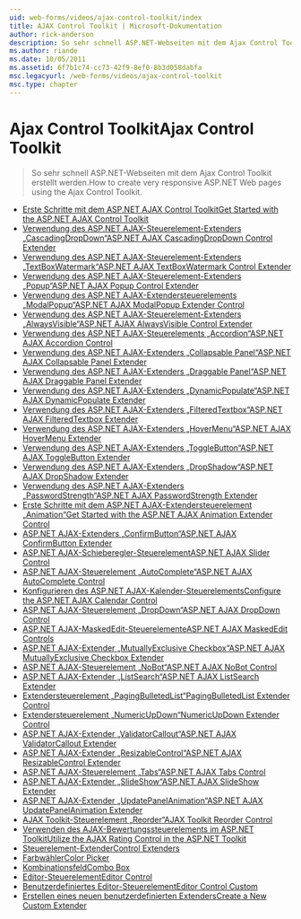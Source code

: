 ```yaml
---
uid: web-forms/videos/ajax-control-toolkit/index
title: AJAX Control Toolkit | Microsoft-Dokumentation
author: rick-anderson
description: So sehr schnell ASP.NET-Webseiten mit dem Ajax Control Toolkit erstellt werden.
ms.author: riande
ms.date: 10/05/2011
ms.assetid: 6f7b1c74-cc73-42f9-8ef0-8b3d058dabfa
msc.legacyurl: /web-forms/videos/ajax-control-toolkit
msc.type: chapter
---
```

<a name="ajax-control-toolkit"></a><span data-ttu-id="84ebb-103">Ajax Control Toolkit</span><span class="sxs-lookup"><span data-stu-id="84ebb-103">Ajax Control Toolkit</span></span>
====================
> <span data-ttu-id="84ebb-104">So sehr schnell ASP.NET-Webseiten mit dem Ajax Control Toolkit erstellt werden.</span><span class="sxs-lookup"><span data-stu-id="84ebb-104">How to create very responsive ASP.NET Web pages using the Ajax Control Toolkit.</span></span>


- [<span data-ttu-id="84ebb-105">Erste Schritte mit dem ASP.NET AJAX Control Toolkit</span><span class="sxs-lookup"><span data-stu-id="84ebb-105">Get Started with the ASP.NET AJAX Control Toolkit</span></span>](how-do-i-get-started-with-the-aspnet-ajax-control-toolkit.md)
- [<span data-ttu-id="84ebb-106">Verwendung des ASP.NET AJAX-Steuerelement-Extenders „CascadingDropDown“</span><span class="sxs-lookup"><span data-stu-id="84ebb-106">ASP.NET AJAX CascadingDropDown Control Extender</span></span>](how-do-i-use-the-aspnet-ajax-cascadingdropdown-control-extender.md)
- [<span data-ttu-id="84ebb-107">Verwendung des ASP.NET AJAX-Steuerelement-Extenders „TextBoxWatermark“</span><span class="sxs-lookup"><span data-stu-id="84ebb-107">ASP.NET AJAX TextBoxWatermark Control Extender</span></span>](how-do-i-use-the-aspnet-ajax-textboxwatermark-control-extender.md)
- [<span data-ttu-id="84ebb-108">Verwendung des ASP.NET AJAX-Steuerelement-Extenders „Popup“</span><span class="sxs-lookup"><span data-stu-id="84ebb-108">ASP.NET AJAX Popup Control Extender</span></span>](how-do-i-use-the-aspnet-ajax-popup-control-extender.md)
- [<span data-ttu-id="84ebb-109">Verwendung des ASP.NET AJAX-Extendersteuerelements „ModalPopup“</span><span class="sxs-lookup"><span data-stu-id="84ebb-109">ASP.NET AJAX ModalPopup Extender Control</span></span>](how-do-i-use-the-aspnet-ajax-modalpopup-extender-control.md)
- [<span data-ttu-id="84ebb-110">Verwendung des ASP.NET AJAX-Steuerelement-Extenders „AlwaysVisible“</span><span class="sxs-lookup"><span data-stu-id="84ebb-110">ASP.NET AJAX AlwaysVisible Control Extender</span></span>](how-do-i-use-the-aspnet-ajax-alwaysvisible-control-extender.md)
- [<span data-ttu-id="84ebb-111">Verwendung des ASP.NET AJAX-Steuerelements „Accordion“</span><span class="sxs-lookup"><span data-stu-id="84ebb-111">ASP.NET AJAX Accordion Control</span></span>](how-do-i-use-the-aspnet-ajax-accordion-control.md)
- [<span data-ttu-id="84ebb-112">Verwendung des ASP.NET AJAX-Extenders „Collapsable Panel“</span><span class="sxs-lookup"><span data-stu-id="84ebb-112">ASP.NET AJAX Collapsable Panel Extender</span></span>](how-do-i-use-the-aspnet-ajax-collapsable-panel-extender.md)
- [<span data-ttu-id="84ebb-113">Verwendung des ASP.NET AJAX-Extenders „Draggable Panel“</span><span class="sxs-lookup"><span data-stu-id="84ebb-113">ASP.NET AJAX Draggable Panel Extender</span></span>](how-do-i-use-the-aspnet-ajax-draggable-panel-extender.md)
- [<span data-ttu-id="84ebb-114">Verwendung des ASP.NET AJAX-Extenders „DynamicPopulate“</span><span class="sxs-lookup"><span data-stu-id="84ebb-114">ASP.NET AJAX DynamicPopulate Extender</span></span>](how-do-i-use-the-aspnet-ajax-dynamicpopulate-extender.md)
- [<span data-ttu-id="84ebb-115">Verwendung des ASP.NET AJAX-Extenders „FilteredTextbox“</span><span class="sxs-lookup"><span data-stu-id="84ebb-115">ASP.NET AJAX FilteredTextbox Extender</span></span>](how-do-i-use-the-aspnet-ajax-filteredtextbox-extender.md)
- [<span data-ttu-id="84ebb-116">Verwendung des ASP.NET AJAX-Extenders „HoverMenu“</span><span class="sxs-lookup"><span data-stu-id="84ebb-116">ASP.NET AJAX HoverMenu Extender</span></span>](how-do-i-use-the-aspnet-ajax-hovermenu-extender.md)
- [<span data-ttu-id="84ebb-117">Verwendung des ASP.NET AJAX-Extenders „ToggleButton“</span><span class="sxs-lookup"><span data-stu-id="84ebb-117">ASP.NET AJAX ToggleButton Extender</span></span>](how-do-i-use-the-aspnet-ajax-togglebutton-extender.md)
- [<span data-ttu-id="84ebb-118">Verwendung des ASP.NET AJAX-Extenders „DropShadow“</span><span class="sxs-lookup"><span data-stu-id="84ebb-118">ASP.NET AJAX DropShadow Extender</span></span>](how-do-i-use-the-aspnet-ajax-dropshadow-extender.md)
- [<span data-ttu-id="84ebb-119">Verwendung des ASP.NET AJAX-Extenders „PasswordStrength“</span><span class="sxs-lookup"><span data-stu-id="84ebb-119">ASP.NET AJAX PasswordStrength Extender</span></span>](how-do-i-use-the-aspnet-ajax-passwordstrength-extender.md)
- [<span data-ttu-id="84ebb-120">Erste Schritte mit dem ASP.NET AJAX-Extendersteuerelement „Animation“</span><span class="sxs-lookup"><span data-stu-id="84ebb-120">Get Started with the ASP.NET AJAX Animation Extender Control</span></span>](how-do-i-get-started-with-the-aspnet-ajax-animation-extender-control.md)
- [<span data-ttu-id="84ebb-121">ASP.NET AJAX-Extenders „ConfirmButton“</span><span class="sxs-lookup"><span data-stu-id="84ebb-121">ASP.NET AJAX ConfirmButton Extender</span></span>](how-do-i-use-the-aspnet-ajax-confirmbutton-extender.md)
- [<span data-ttu-id="84ebb-122">ASP.NET AJAX-Schieberegler-Steuerelement</span><span class="sxs-lookup"><span data-stu-id="84ebb-122">ASP.NET AJAX Slider Control</span></span>](how-do-i-use-the-aspnet-ajax-slider-control.md)
- [<span data-ttu-id="84ebb-123">ASP.NET AJAX-Steuerelement „AutoComplete“</span><span class="sxs-lookup"><span data-stu-id="84ebb-123">ASP.NET AJAX AutoComplete Control</span></span>](how-do-i-use-the-aspnet-ajax-autocomplete-control.md)
- [<span data-ttu-id="84ebb-124">Konfigurieren des ASP.NET AJAX-Kalender-Steuerelements</span><span class="sxs-lookup"><span data-stu-id="84ebb-124">Configure the ASP.NET AJAX Calendar Control</span></span>](how-do-i-configure-the-aspnet-ajax-calendar-control.md)
- [<span data-ttu-id="84ebb-125">ASP.NET AJAX-Steuerelement „DropDown“</span><span class="sxs-lookup"><span data-stu-id="84ebb-125">ASP.NET AJAX DropDown Control</span></span>](how-do-i-use-the-aspnet-ajax-dropdown-control.md)
- [<span data-ttu-id="84ebb-126">ASP.NET AJAX-MaskedEdit-Steuerelemente</span><span class="sxs-lookup"><span data-stu-id="84ebb-126">ASP.NET AJAX MaskedEdit Controls</span></span>](how-do-i-use-the-aspnet-ajax-maskededit-controls.md)
- [<span data-ttu-id="84ebb-127">ASP.NET AJAX-Extender „MutuallyExclusive Checkbox“</span><span class="sxs-lookup"><span data-stu-id="84ebb-127">ASP.NET AJAX MutuallyExclusive Checkbox Extender</span></span>](how-do-i-use-the-aspnet-ajax-mutuallyexclusive-checkbox-extender.md)
- [<span data-ttu-id="84ebb-128">ASP.NET AJAX-Steuerelement „NoBot“</span><span class="sxs-lookup"><span data-stu-id="84ebb-128">ASP.NET AJAX NoBot Control</span></span>](how-do-i-use-the-aspnet-ajax-nobot-control.md)
- [<span data-ttu-id="84ebb-129">ASP.NET AJAX-Extender „ListSearch“</span><span class="sxs-lookup"><span data-stu-id="84ebb-129">ASP.NET AJAX ListSearch Extender</span></span>](how-do-i-use-the-aspnet-ajax-listsearch-extender.md)
- [<span data-ttu-id="84ebb-130">Extendersteuerelement „PagingBulletedList“</span><span class="sxs-lookup"><span data-stu-id="84ebb-130">PagingBulletedList Extender Control</span></span>](how-do-i-use-the-pagingbulletedlist-extender-control.md)
- [<span data-ttu-id="84ebb-131">Extendersteuerelement „NumericUpDown“</span><span class="sxs-lookup"><span data-stu-id="84ebb-131">NumericUpDown Extender Control</span></span>](how-do-i-use-the-numericupdown-extender-control.md)
- [<span data-ttu-id="84ebb-132">ASP.NET AJAX-Extender „ValidatorCallout“</span><span class="sxs-lookup"><span data-stu-id="84ebb-132">ASP.NET AJAX ValidatorCallout Extender</span></span>](how-do-i-use-the-aspnet-ajax-validatorcallout-extender.md)
- [<span data-ttu-id="84ebb-133">ASP.NET AJAX-Extender „ResizableControl“</span><span class="sxs-lookup"><span data-stu-id="84ebb-133">ASP.NET AJAX ResizableControl Extender</span></span>](how-do-i-use-the-aspnet-ajax-resizablecontrol-extender.md)
- [<span data-ttu-id="84ebb-134">ASP.NET AJAX-Steuerelement „Tabs“</span><span class="sxs-lookup"><span data-stu-id="84ebb-134">ASP.NET AJAX Tabs Control</span></span>](how-do-i-use-the-aspnet-ajax-tabs-control.md)
- [<span data-ttu-id="84ebb-135">ASP.NET AJAX-Extender „SlideShow“</span><span class="sxs-lookup"><span data-stu-id="84ebb-135">ASP.NET AJAX SlideShow Extender</span></span>](how-do-i-use-the-aspnet-ajax-slideshow-extender.md)
- [<span data-ttu-id="84ebb-136">ASP.NET AJAX-Extender „UpdatePanelAnimation“</span><span class="sxs-lookup"><span data-stu-id="84ebb-136">ASP.NET AJAX UpdatePanelAnimation Extender</span></span>](how-do-i-use-the-aspnet-ajax-updatepanelanimation-extender.md)
- [<span data-ttu-id="84ebb-137">AJAX Toolkit-Steuerelement „Reorder“</span><span class="sxs-lookup"><span data-stu-id="84ebb-137">AJAX Toolkit Reorder Control</span></span>](how-do-i-the-ajax-toolkit-reorder-control.md)
- [<span data-ttu-id="84ebb-138">Verwenden des AJAX-Bewertungssteuerelements im ASP.NET Toolkit</span><span class="sxs-lookup"><span data-stu-id="84ebb-138">Utilize the AJAX Rating Control in the ASP.NET Toolkit</span></span>](utilize-the-ajax-rating-control-in-the-aspnet-toolkit.md)
- [<span data-ttu-id="84ebb-139">Steuerelement-Extender</span><span class="sxs-lookup"><span data-stu-id="84ebb-139">Control Extenders</span></span>](control-extenders.md)
- [<span data-ttu-id="84ebb-140">Farbwähler</span><span class="sxs-lookup"><span data-stu-id="84ebb-140">Color Picker</span></span>](color-picker.md)
- [<span data-ttu-id="84ebb-141">Kombinationsfeld</span><span class="sxs-lookup"><span data-stu-id="84ebb-141">Combo Box</span></span>](combo-box.md)
- [<span data-ttu-id="84ebb-142">Editor-Steuerelement</span><span class="sxs-lookup"><span data-stu-id="84ebb-142">Editor Control</span></span>](editor-control.md)
- [<span data-ttu-id="84ebb-143">Benutzerdefiniertes Editor-Steuerelement</span><span class="sxs-lookup"><span data-stu-id="84ebb-143">Editor Control Custom</span></span>](editor-control-custom.md)
- [<span data-ttu-id="84ebb-144">Erstellen eines neuen benutzerdefinierten Extenders</span><span class="sxs-lookup"><span data-stu-id="84ebb-144">Create a New Custom Extender</span></span>](create-a-new-custom-extender.md)
